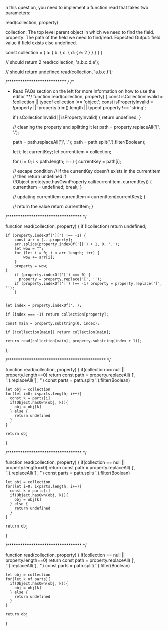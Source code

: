 n this question, you need to implement a function read that takes two parameters:

read(collection, property)

collection: The top level parent object in which we need to find the field.
property: The path of the field we need to find/read.
Expected Output: field value if field exists else undefined.

const collection = {
  a: {
    b: {
      c: {
        d: {
          e: 2
        }
      }
    }
  }
}

// should return 2
read(collection, 'a.b.c.d.e');

// should return undefined
read(collection, 'a.b.c.f');






/*************************** */
/**
 * Read FAQs section on the left for more information on how to use the editor
**/
function read(collection, property) {
    const isCollectionInvalid = !collection || typeof collection !== 'object';
    const isPropertyInvalid =
      !property || !property.trim().length || typeof property !== 'string';
  
    if (isCollectionInvalid || isPropertyInvalid) {
      return undefined;
    }
  
    // cleaning the property and splitting it
    let path = property.replaceAll('[', '.');
  
    path = path.replaceAll(']', '.');
    path = path.split('.').filter(Boolean);
  
    let i;
    let currentKey;
    let currentItem = collection;
  
    for (i = 0; i < path.length; i++) {
      currentKey = path[i];
  
      // escape condition
      // if the currentKey doesn't exists in the currentItem
      // then return undefined
      if (!Object.prototype.hasOwnProperty.call(currentItem, currentKey)) {
        currentItem = undefined;
        break;
      }
  
      // updating currentItem
      currentItem = currentItem[currentKey];
    }
  
    // return the value
    return currentItem;
  }

  /********************************** */


  
function read(collection, property) {
    if (!collection) return undefined;

    if (property.indexOf('][') !== -1) {
        const arr = [...property];
        arr.splice(property.indexOf('][') + 1, 0, '.');
        let wow = "";
        for (let i = 0; i < arr.length; i++) {
            wow += arr[i];
        }
        property = wow;
    }
        if (property.indexOf('[') === 0) {
          property = property.replace('[', '');
        if (property.indexOf(']') !== -1) property = property.replace(']', '');
        }

  
    let index = property.indexOf('.');
    
    if (index === -1) return collection[property];

    const main = property.substring(0, index);

    if (!collection[main]) return collection[main];

    return read(collection[main], property.substring(index + 1));
};


/********************************************* */



function read(collection, property) {
    if(collection == null || property.length==0) return 
    const path = property.replaceAll('[', '.').replaceAll(']', '')
    const parts = path.split('.').filter(Boolean)
    
    let obj = collection
    for(let i=0; i<parts.length; i++){
      const k = parts[i]
      if(Object.hasOwn(obj, k)){
        obj = obj[k]
      } else {
        return undefined
      }
    }
    
    return obj
  }

  /********************************** */


  
function read(collection, property) {
    if(collection == null || property.length==0) return 
    const path = property.replaceAll('[', '.').replaceAll(']', '')
    const parts = path.split('.').filter(Boolean)
    
    let obj = collection
    for(let i=0; i<parts.length; i++){
      const k = parts[i]
      if(Object.hasOwn(obj, k)){
        obj = obj[k]
      } else {
        return undefined
      }
    }
    
    return obj
  }


  /********************************** */


  
function read(collection, property) {
    if(collection == null || property.length==0) return 
    const path = property.replaceAll('[', '.').replaceAll(']', '')
    const parts = path.split('.').filter(Boolean)
    
    let obj = collection
    for(let k of parts){
      if(Object.hasOwn(obj, k)){
        obj = obj[k]
      } else {
        return undefined
      }
    }
    
    return obj
  }